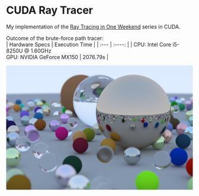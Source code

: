 # CUDA Ray Tracer
My implementation of the [Ray Tracing in One Weekend](https://raytracing.github.io/) series in CUDA.

Outcome of the brute-force path tracer:<br>
| Hardware Specs      | Execution Time |
| :---        |    :----:   |
| CPU: Intel Core i5-8250U @ 1.60GHz<br>GPU: NVIDIA GeForce MX150     | 2076.79s      |

![part1: brute-force path tracer](./pics/part1_final.png)
